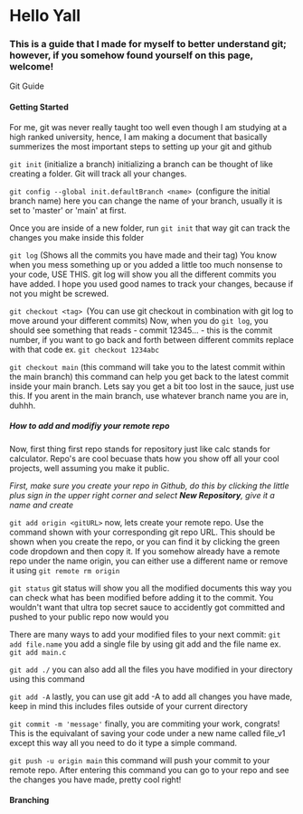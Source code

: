 # Hello Yall
### **This is a guide that I made for myself to better understand git; however, if you somehow found yourself on this page, welcome!**

Git Guide

#### Getting Started

For me, git was never really taught too well even though I am studying at a high ranked university, hence, I am making a document that basically summerizes the most important steps to setting up your git and github

`git init` (initialize a branch) initializing a branch can be thought of like creating a folder. Git will track all your changes.

`git config --global init.defaultBranch <name> `(configure the initial branch name) here you can change the name of your branch, usually it is set to 'master' or 'main' at first. 

Once you are inside of a new folder, run `git init` that way git can track the changes you make inside this folder

`git log` (Shows all the commits you have made and their tag) You know when you mess something up or you added a little too much nonsense to your code, USE THIS. git log will show you all the different commits you have added. I hope you used good names to track your changes, because if not you might be screwed.

`git checkout <tag> `(You can use git checkout in combination with git log to move around your different commits) Now, when you do `git log`, you should see something that reads - commit 12345... - this is the commit number, if you want to go back and forth between different commits replace <tag> with that code ex. `git checkout 1234abc`

`git checkout main` (this command will take you to the latest commit within the main branch) this command can help you get back to the latest commit inside your main branch. Lets say you get a bit too lost in the sauce, just use this. If you arent in the main branch, use whatever branch name you are in, duhhh.

##### **How to add and modifiy your remote repo**
Now, first thing first repo stands for repository just like calc stands for calculator. Repo's are cool becuase thats how you show off all your cool projects, well assuming you make it public.

*First, make sure you create your repo in Github, do this by clicking the little plus sign in the upper right corner and select **New Repository**, give it a name and create*

`git add origin <gitURL>` now, lets create your remote repo. Use the command shown with your corresponding git repo URL. This should be shown when you create the repo, or you can find it by clicking the green code dropdown and then copy it. If you somehow already have a remote repo under the name origin, you can either use a different name or remove it using `git remote rm origin`

`git status` git status will show you all the modified documents this way you can check what has been modified before adding it to the commit. You wouldn't want that ultra top secret sauce to accidently got committed and pushed to your public repo now would you

There are many ways to add your modified files to your next commit:
`git add file.name` you add a single file by using git add and the file name ex. `git add main.c`

`git add ./` you can also add all the files you have modified in your directory using this command

`git add -A` lastly, you can use git add -A to add all changes you have made, keep in mind this includes files outside of your current directory

`git commit -m 'message'` finally, you are commiting your work, congrats! This is the equivalant of saving your code under a new name called file_v1 except this way all you need to do it type a simple command.

`git push -u origin main` this command will push your commit to your remote repo. After entering this command you can go to your repo and see the changes you have made, pretty cool right!

#### Branching